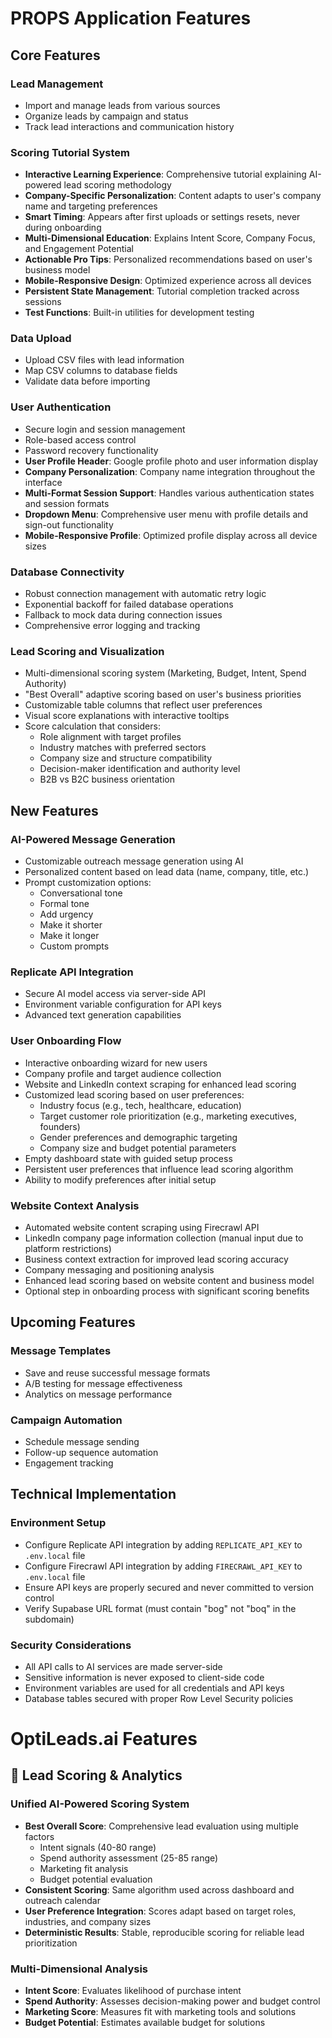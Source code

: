 # PROPS Application Features

## Core Features

### Lead Management
- Import and manage leads from various sources
- Organize leads by campaign and status
- Track lead interactions and communication history

### Scoring Tutorial System
- **Interactive Learning Experience**: Comprehensive tutorial explaining AI-powered lead scoring methodology
- **Company-Specific Personalization**: Content adapts to user's company name and targeting preferences
- **Smart Timing**: Appears after first uploads or settings resets, never during onboarding
- **Multi-Dimensional Education**: Explains Intent Score, Company Focus, and Engagement Potential
- **Actionable Pro Tips**: Personalized recommendations based on user's business model
- **Mobile-Responsive Design**: Optimized experience across all devices
- **Persistent State Management**: Tutorial completion tracked across sessions
- **Test Functions**: Built-in utilities for development testing

### Data Upload
- Upload CSV files with lead information
- Map CSV columns to database fields
- Validate data before importing

### User Authentication
- Secure login and session management
- Role-based access control
- Password recovery functionality
- **User Profile Header**: Google profile photo and user information display
- **Company Personalization**: Company name integration throughout the interface
- **Multi-Format Session Support**: Handles various authentication states and session formats
- **Dropdown Menu**: Comprehensive user menu with profile details and sign-out functionality
- **Mobile-Responsive Profile**: Optimized profile display across all device sizes

### Database Connectivity
- Robust connection management with automatic retry logic
- Exponential backoff for failed database operations
- Fallback to mock data during connection issues
- Comprehensive error logging and tracking

### Lead Scoring and Visualization
- Multi-dimensional scoring system (Marketing, Budget, Intent, Spend Authority)
- "Best Overall" adaptive scoring based on user's business priorities
- Customizable table columns that reflect user preferences
- Visual score explanations with interactive tooltips
- Score calculation that considers:
  - Role alignment with target profiles
  - Industry matches with preferred sectors
  - Company size and structure compatibility
  - Decision-maker identification and authority level
  - B2B vs B2C business orientation

## New Features

### AI-Powered Message Generation
- Customizable outreach message generation using AI
- Personalized content based on lead data (name, company, title, etc.)
- Prompt customization options:
  - Conversational tone
  - Formal tone
  - Add urgency
  - Make it shorter
  - Make it longer
  - Custom prompts

### Replicate API Integration
- Secure AI model access via server-side API
- Environment variable configuration for API keys
- Advanced text generation capabilities

### User Onboarding Flow
- Interactive onboarding wizard for new users
- Company profile and target audience collection
- Website and LinkedIn context scraping for enhanced lead scoring
- Customized lead scoring based on user preferences:
  - Industry focus (e.g., tech, healthcare, education)
  - Target customer role prioritization (e.g., marketing executives, founders)
  - Gender preferences and demographic targeting
  - Company size and budget potential parameters
- Empty dashboard state with guided setup process
- Persistent user preferences that influence lead scoring algorithm
- Ability to modify preferences after initial setup

### Website Context Analysis
- Automated website content scraping using Firecrawl API
- LinkedIn company page information collection (manual input due to platform restrictions)
- Business context extraction for improved lead scoring accuracy
- Company messaging and positioning analysis
- Enhanced lead scoring based on website content and business model
- Optional step in onboarding process with significant scoring benefits

## Upcoming Features

### Message Templates
- Save and reuse successful message formats
- A/B testing for message effectiveness
- Analytics on message performance

### Campaign Automation
- Schedule message sending
- Follow-up sequence automation
- Engagement tracking

## Technical Implementation

### Environment Setup
- Configure Replicate API integration by adding `REPLICATE_API_KEY` to `.env.local` file
- Configure Firecrawl API integration by adding `FIRECRAWL_API_KEY` to `.env.local` file
- Ensure API keys are properly secured and never committed to version control
- Verify Supabase URL format (must contain "bog" not "boq" in the subdomain)

### Security Considerations
- All API calls to AI services are made server-side
- Sensitive information is never exposed to client-side code
- Environment variables are used for all credentials and API keys
- Database tables secured with proper Row Level Security policies 

# OptiLeads.ai Features

## 🎯 **Lead Scoring & Analytics**

### **Unified AI-Powered Scoring System**
- **Best Overall Score**: Comprehensive lead evaluation using multiple factors
  - Intent signals (40-80 range)
  - Spend authority assessment (25-85 range)  
  - Marketing fit analysis
  - Budget potential evaluation
- **Consistent Scoring**: Same algorithm used across dashboard and outreach calendar
- **User Preference Integration**: Scores adapt based on target roles, industries, and company sizes
- **Deterministic Results**: Stable, reproducible scoring for reliable lead prioritization

### **Multi-Dimensional Analysis**
- **Intent Score**: Evaluates likelihood of purchase intent
- **Spend Authority**: Assesses decision-making power and budget control
- **Marketing Score**: Measures fit with marketing tools and solutions
- **Budget Potential**: Estimates available budget for solutions 